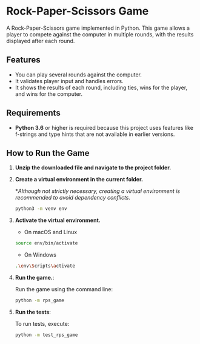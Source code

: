 # Rock-Paper-Scissors Game

A  Rock-Paper-Scissors game implemented in Python. This game allows a player to compete against the computer in multiple rounds, with the results displayed after each round.

## Features
- You can play several rounds against the computer.
- It validates player input and handles errors.
- It shows the results of each round, including ties, wins for the player, and wins for the computer.

## Requirements
- **Python 3.6** or higher is required because this project uses features like f-strings and type hints that are not available in earlier versions.

## How to Run the Game

1. **Unzip the downloaded file and navigate to the project folder.**


2. **Create a virtual environment in the current folder.**

   *_Although not strictly necessary, creating a virtual environment is recommended to avoid dependency conflicts._

   ```bash
   python3 -m venv env
   ```
  
3. **Activate the virtual environment.**

   - On macOS and Linux
   ```bash
   source env/bin/activate
   ```

   - On Windows
   ```bash
   .\env\Scripts\activate
   ```

4. **Run the game.**:

   Run the game using the command line:
   ```bash
   python -m rps_game
   ```

5. **Run the tests**:

   To run tests, execute:
   ```bash
   python -m test_rps_game
   ```

